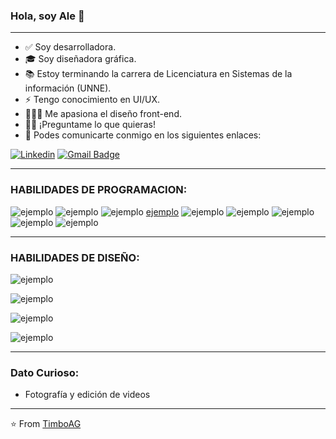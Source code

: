 ### Hola, soy Ale 👋 


---------------------------------------------------------------------------------------------------------------------------------------------------------------------------------

- ✅ Soy desarrolladora.
- 🎓 Soy diseñadora gráfica.
- 📚 Estoy terminando la carrera de Licenciatura en Sistemas de la información (UNNE).
- ⚡ Tengo conocimiento en UI/UX.
- 👨🏽‍💻 Me apasiona el diseño front-end.
- 💪🏼 ¡Preguntame lo que quieras!
- 💬 Podes comunicarte conmigo en los siguientes enlaces: 

[![Linkedin](https://img.shields.io/badge/-LinkedIn-blue?style=flat&logo=Linkedin&logoColor=white)](https://www.linkedin.com/in/alejandra-agustina-guerin/)
[![Gmail Badge](https://img.shields.io/badge/-Gmail-c14438?style=flat-square&logo=Gmail&logoColor=white&link=mailto:dacelis0@misena.edu.co)](mailto:timbocomunicacion@gmail.com)

---------------------------------------------------------------------------------------------------------------------------------------------------------------------------------


### HABILIDADES DE PROGRAMACION:

![ejemplo](https://img.shields.io/badge/HTML-239120?style=for-the-badge&logo=html5&logoColor=white) ![ejemplo](https://img.shields.io/badge/CSS-239120?&style=for-the-badge&logo=css3&logoColor=white) ![ejemplo](https://img.shields.io/badge/JavaScript-323330?style=for-the-badge&logo=javascript&logoColor=F7DF1E) 
[ejemplo](https://img.shields.io/badge/React-20232A?style=for-the-badge&logo=react&logoColor=61DAFB)  ![ejemplo](https://img.shields.io/badge/SQLServer-07405E?style=for-the-badge&logo=sqlite&logoColor=white) ![ejemplo](https://img.shields.io/badge/VB.NET-5C2D91?style=for-the-badge&logo=.net&logoColor=white) ![ejemplo](https://img.shields.io/badge/Java-ED8B00?style=for-the-badge&logo=java&logoColor=white) ![ejemplo](https://img.shields.io/badge/Bootstrap-563D7C?style=for-the-badge&logo=bootstrap&logoColor=white)  ![ejemplo](https://img.shields.io/badge/Material--UI-0081CB?style=for-the-badge&logo=material-ui&logoColor=white)

--------------------------------------------------------------------------------------------------------------------------------------------------------------------------------

### HABILIDADES DE DISEÑO:



![ejemplo](https://aleen42.github.io/badges/src/photoshop.svg)

![ejemplo](https://aleen42.github.io/badges/src/illustrator.svg)

![ejemplo](https://aleen42.github.io/badges/src/premiere.svg)

![ejemplo](https://aleen42.github.io/badges/src/after_effects.svg)





---------------------------------------------------------------------------------------------------------------------------------------------------------------------------------

### Dato Curioso: 
- Fotografía y edición de videos
---------------------------------------------------------------------------------------------------------------------------------------------------------------------------------

⭐️ From [TimboAG](https://github.com/TimboAG)
